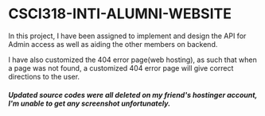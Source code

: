 # CSCI318-INTI-ALUMNI-WEBSITE
In this project, I have been assigned to implement and design the API for Admin access as well as aiding the other members on backend.

I have also customized the 404 error page(web hosting), as such that when a page was not found, a customized 404 error page will give correct directions to the user.

##### Updated source codes were all deleted on my friend's hostinger account, I'm unable to get any screenshot unfortunately.
